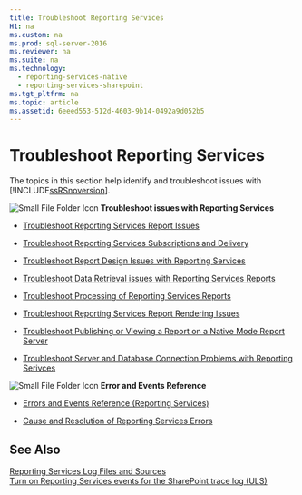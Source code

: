 ```yaml
---
title: Troubleshoot Reporting Services
H1: na
ms.custom: na
ms.prod: sql-server-2016
ms.reviewer: na
ms.suite: na
ms.technology: 
  - reporting-services-native
  - reporting-services-sharepoint
ms.tgt_pltfrm: na
ms.topic: article
ms.assetid: 6eeed553-512d-4603-9b14-0492a9d052b5
---
```

# Troubleshoot Reporting Services
  The topics in this section help identify and troubleshoot issues with [!INCLUDE[ssRSnoversion](../../Token/Other/ssRSnoversion_md.md)].  
  
 ![![Small File Folder Icon](../../Images/Image/ImageNotContaina/filefolder_small.png "filefolder_small")](/Image/filefolder_small.png)   **Troubleshoot issues with Reporting Services**  
+ [Troubleshoot Reporting Services Report Issues](../../Topics/TopicNameNotContainA/Troubleshoot--Reporting-Services-Report-Issues.md)    
+  [Troubleshoot Reporting Services Subscriptions and Delivery](../../Topics/TopicNameNotContainA/Troubleshoot-Reporting-Services-Subscriptions-and-Delivery.md)  
  
+  [Troubleshoot Report Design Issues with Reporting Services](../../Topics/TopicNameNotContainA/Troubleshoot-Report-Design-Issues-with-Reporting-Services.md)  
  
+  [Troubleshoot Data Retrieval issues with Reporting Services Reports](../../Topics/TopicNameNotContainA/Troubleshoot-Data-Retrieval-issues-with-Reporting-Services-Reports.md)  
  
+  [Troubleshoot Processing of Reporting Services Reports](../../Topics/TopicNameNotContainA/Troubleshoot-Processing-of-Reporting-Services-Reports.md)  
  
+  [Troubleshoot Reporting Services Report Rendering Issues](../../Topics/TopicNameNotContainA/Troubleshoot-Reporting-Services-Report-Rendering-Issues.md)  
  
+  [Troubleshoot Publishing or Viewing a Report on a Native Mode Report Server](../../Topics/TopicNameContainA/Troubleshoot-Publishing-or-Viewing-a-Report-on-a-Native-Mode-Report-Server.md)  
  
+  [Troubleshoot Server and Database Connection Problems with Reporting Serivces](../../Topics/TopicNameNotContainA/Troubleshoot-Server-and-Database-Connection-Problems-with-Reporting-Serivces.md)  
  
![![Small File Folder Icon](../../Images/Image/ImageNotContaina/filefolder_small.png "filefolder_small")](/Image/filefolder_small.png)   **Error and Events Reference**  
 + [Errors and Events Reference &#40;Reporting Services&#41;](../../Topics/TopicNameNotContainA/Errors-and-Events-Reference--Reporting-Services-.md)  
  
+  [Cause and Resolution of Reporting Services Errors](../../Topics/TopicNameNotContainA/Cause-and-Resolution-of-Reporting-Services-Errors.md)  
  
## See Also  
 [Reporting Services Log Files and Sources](../../Topics/TopicNameNotContainA/Reporting-Services-Log-Files-and-Sources.md)   
 [Turn on Reporting Services events for the SharePoint trace log &#40;ULS&#41;](../../Topics/TopicNameNotContainA/Turn-on-Reporting-Services-events-for-the-SharePoint-trace-log--ULS-.md)  
  
  